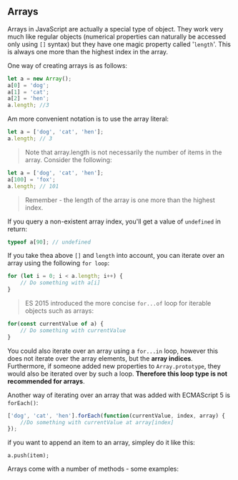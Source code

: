 ## Arrays

Arrays in JavaScript are actually a special type of object. They work very much like regular objects (numerical properties can naturally be accessed only using `[]` syntax) but they have one magic property called '`length`'. This is always one more than the highest index in the array.

One way of creating arrays is as follows:

```javascript
let a = new Array();
a[0] = 'dog';
a[1] = 'cat';
a[2] = 'hen';
a.length; //3
```

Am more convenient notation is to use the array literal:

```javascript
let a = ['dog', 'cat', 'hen'];
a.length; // 3
```

> Note that array.length is not necessarily the number of items in the array. Consider the following:

```javascript
let a = ['dog', 'cat', 'hen'];
a[100] = 'fox';
a.length; // 101
```
> Remember - the length of the array is one more than the highest index.

If you query a non-existent array index, you'll get a value of `undefined` in return:

```javascript
typeof a[90]; // undefined
```

If you take thea above `[]` and `length` into account, you can iterate over an array using the following `for loop`:

```javascript
for (let i = 0; i < a.length; i++) {
    // Do something with a[i]
}
```

> ES 2015 introduced the more concise `for...of` loop for iterable objects such as arrays:

```javascript
for(const currentValue of a) {
    // Do something with currentValue
}
```

You could also iterate over an array using a `for...in` loop, however this does not iterate over the array elements, but the **array indices**. Furthermore, if someone added new properties to `Array.prototype`, they would also be iterated over by such a loop. **Therefore this loop type is not recommended for arrays**.

Another way of iterating over an array that was added with ECMAScript 5 is `forEach()`:

```javascript
['dog', 'cat', 'hen'].forEach(function(currentValue, index, array) {
    //Do something with currentValue at array[index]
});
```

if you want to append an item to an array, simpley do it like this:

`a.push(item);`

Arrays come with a number of methods - some examples:

         